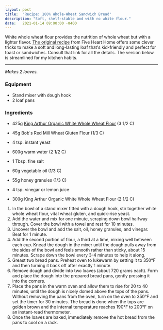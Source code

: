 ```yaml
---
layout: post
title:  "Recipe: 100% Whole-Wheat Sandwich Bread"
description: "Soft, shelf-stable and with no white flour."
date:   2021-01-14 09:00:00 -0400
---
```


White whole wheat flour provides the nutrition of whole wheat but with a lighter flavor. [The original recipe](https://www.fivehearthome.com/wprm_print/32696) from Five Heart Home offers some clever tricks to make a soft and long-lasting loaf that's kid-friendly and perfect for toast or sandwiches. Consult that link for all the details. The version below is streamlined for my kitchen habits.

---

_Makes 2 loaves._

### Equipment

* Stand mixer with dough hook
* 2 loaf pans

### Ingredients

* 425g [King Arthur Organic White Whole Wheat Flour](https://shop.kingarthurbaking.com/items/king-arthur-100-organic-white-whole-wheat-flour-5-lb) (3 1/2 C)
* 45g Bob's Red Mill Wheat Gluten Flour (1/3 C)
* 4 tsp. instant yeast

* 600g warm water (2 1/2 C)

* 1 Tbsp. fine salt
* 60g vegetable oil (1/3 C)
* 55g honey granules (1/3 C)
* 4 tsp. vinegar or lemon juice

* 300g King Arthur Organic White Whole Wheat Flour (2 1/2 C)

1. In the bowl of a stand mixer fitted with a dough hook, stir together white whole wheat flour, vital wheat gluten, and quick-rise yeast.
1. Add the water and mix for one minute, scraping down bowl halfway through. Cover the bowl with a  towel and rest for 10 minutes.
1. Uncover the bowl and add the salt, oil, honey granules, and vinegar. Beat for 1 minute.
1. Add the second portion of flour, a third at a time, mixing well between each cup. Knead the dough in the mixer until the dough pulls away from the sides of the bowl and feels smooth rather than sticky, about 15 minutes. Scrape down the bowl every 3-4 minutes to help it along.
1. Greast two bread pans. Preheat oven to lukewarm by setting it to 350°F and then turning it back off after exactly 1 minute.
1. Remove dough and divide into two loaves (about 720 grams each). Form and place the dough into the prepared bread pans, gently pressing it into the corners.
1. Place the pans in the warm oven and allow them to rise for 20 to 40 minutes, until the dough is nicely domed above the tops of the pans. Without removing the pans from the oven, turn on the oven to 350°F and set the timer for 30 minutes. The bread is done when the tops are golden brown and the internal temperature reaches 190°F to 200°F on an instant-read thermometer.
1. Once the loaves are baked, immediately remove the hot bread from the pans to cool on a rack.
